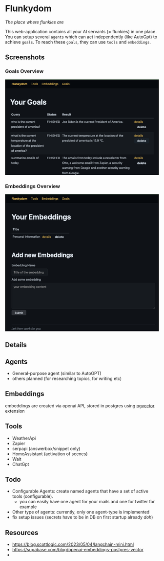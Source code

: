 # Flunkydom

*The place where flunkies are*

This web-application contains all your AI servants (= flunkies) in one place. 
You can setup several `agents` which can act independently (like AutoGpt) to achieve `goals`. To reach 
these `goals`, they can use `tools` and `embeddings`.

## Screenshots

### Goals Overview

![Goals](imgs/goals.png)

### Embeddings Overview

![Embeddings](imgs/embeddings.png)

## Details

## Agents

* General-purpose agent (similar to AutoGPT)
* others planned (for researching topics, for writing etc)

## Embeddings

embeddings are created via openai API, stored in postgres using [pgvector](https://github.com/pgvector/pgvector) extension


## Tools

* WeatherApi
* Zapier
* serpapi (answerbox/snippet only)
* HomeAssistant (activation of scenes)
* Wait
* ChatGpt

## Todo

* Configurable Agents: create named agents that have a set of active tools (configurable).
  * you can easily have one agent for your mails and one for twitter for example
* Other type of agents: currently, only one agent-type is implemented
* fix setup issues (secrets have to be in DB on first startup already *doh*)

## Resources

* https://blog.scottlogic.com/2023/05/04/langchain-mini.html
* https://supabase.com/blog/openai-embeddings-postgres-vector
* 
